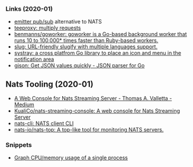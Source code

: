 

### Links (2020-01)
* [emitter pub/sub](https://github.com/emitter-io/emitter) alternative to NATS
* [teeproxy: multiply requests](https://github.com/chrislusf/teeproxy)
* [benmanns/goworker: goworker is a Go-based background worker that runs 10 to 100,000* times faster than Ruby-based workers.](https://github.com/benmanns/goworker)
* [slug: URL-friendly slugify with multiple languages support.](https://github.com/gosimple/slug)
* [systray: a cross platfrom Go library to place an icon and menu in the notification area](https://github.com/getlantern/systray)
* [gjson: Get JSON values quickly - JSON parser for Go](https://github.com/tidwall/gjson)




## Nats Tooling (2020-01)

* [A Web Console for Nats Streaming Server - Thomas A. Valletta - Medium](https://medium.com/@tvalletta/a-web-console-for-nats-streaming-server-1c5363a058da)
* [KualiCo/nats-streaming-console: A web console for Nats Streaming Server](https://github.com/KualiCo/nats-streaming-console)
* [nats-cli: NATS client CLI](https://github.com/shadiakiki1986/nats-cli)
* [nats-io/nats-top: A top-like tool for monitoring NATS servers.](https://github.com/nats-io/nats-top)



### Snippets
* [Graph CPU/memory usage of a single process](https://unix.stackexchange.com/questions/554/how-to-monitor-cpu-memory-usage-of-a-single-process)

<!--stackedit_data:
eyJoaXN0b3J5IjpbODA0NDcwMjM5LC0xOTc4MDk2NzMyXX0=
-->